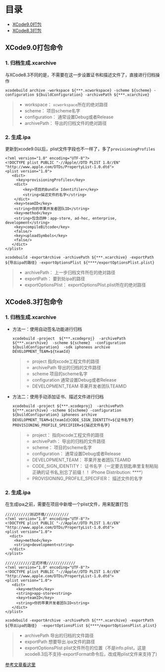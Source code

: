 # 目录
- [XCode9.0打包](#XCode9.0打包命令)
- [XCode8.3打包](#XCode8.3打包命令)

## XCode9.0打包命令
### 1. 归档生成.xcarchive

与XCode8.3不同的是，不需要在这一步设置证书和描述文件了，直接进行归档操作

```
xcodebuild archive -workspace ${***.xcworkspace} -scheme ${scheme} -configuration ${buildConfiguration} -archivePath ${***.xcarchive}
```

> - workspace： `xcworkspace`所在的绝对路径
> - scheme： 项目scheme名字
> - configuration： 通常设置Debug或者Release
> - archivePath： 导出的归档文件的绝对路径


### 2. 生成.ipa

更新到xcode9.0以后，plist文件字段也不一样了，多了`provisioningProfiles`

```  
<?xml version="1.0" encoding="UTF-8"?> 
<!DOCTYPE plist PUBLIC "-//Apple//DTD PLIST 1.0//EN" "http://www.apple.com/DTDs/PropertyList-1.0.dtd">
<plist version="1.0">
   <dict>
     <key>provisioningProfiles</key>
	<dict>
		<key>项目的Bundle Identifiler</key>
		<string>描述文件的名字</string>
	</dict>
	<key>teamID</key>
	<string>你的苹果开发者团队ID</string>
	<key>method</key>
	<string>包含四种：app-store, ad-hoc, enterprise, development</string>
	<key>compileBitcode</key>
	<false/>
	<key>uploadSymbols</key>
	<false/>
   </dict>
</plist> 
```  

```
xcodebuild -exportArchive -archivePath ${***.xcarchive} -exportPath ${导出ipa的路径} -exportOptionsPlist ${****/exportOptionsPlist.plist}
```

> - archivePath： 上一步归档文件所在的绝对路径
> - exportPath： 要到处ipa的路径
> - exportOptionsPlist： exportOptionsPlist.plist所在的绝对路径


## XCode8.3打包命令
### 1. 归档生成.xcarchive
- 方法一：使用自动签名功能进行归档 
	```
	xcodebuild -project  ${***.xcodeproj}  -archivePath  ${***.xcarchive}  -scheme ${scheme}  -configuration  ${buildConfiguration}  -sdk iphoneos archive DEVELOPMENT_TEAM=${teamId}
	```
	
	> - project   指向xcode工程文件的路径
	> - archivePath  导出的归档的文件路径
	> - scheme  项目的scheme名字
	> - configuration  通常设置Debug或者Release
	> - DEVELOPMENT_TEAM  苹果开发者团队TEAMID



- 方法二：使用手动添加证书、描述文件进行归档
	```
	xcodebuild -project ${***.xcodeproj}  -archivePath  ${***.xcarchive} -scheme ${scheme} -configuration ${buildConfiguration} iphoneos archive DEVELOPMENT_TEAM=${teamId}CODE_SIGN_IDENTITY=${证书名字} PROVISIONING_PROFILE_SPECIFIER=${描述文件名字}
	```
	> - project： 指向xcode工程文件的路径
	> - archivePath： 导出的归档的文件路径
	> - scheme： 项目的scheme名字
	> - configuration： 通常设置Debug或者Release
	> - DEVELOPMENT_TEAM： 苹果开发者团队TEAMID
	> - CODE_SIGN_IDENTITY： 证书名字（一定要去钥匙串里复制粘贴正确的证书名,别忘了前缀！！ iPhone Distribution: ****）
	> - PROVISIONING_PROFILE_SPECIFIER： 描述文件的名字




### 2. 生成.ipa
在生成ipa之前，需要在项目中新增一个plist文件，用来配置打包

```
///////////测试环境///////////
<?xml version="1.0" encoding="UTF-8"?> 
<!DOCTYPE plist PUBLIC "-//Apple//DTD PLIST 1.0//EN" "http://www.apple.com/DTDs/PropertyList-1.0.dtd">
<plist version="1.0">
  <dict>
    <key>method</key>
    <string>development<string>
  </dict>
</plist>

////////////正式环境/////////////
<?xml version="1.0" encoding="UTF-8"?> 
<!DOCTYPE plist PUBLIC "-//Apple//DTD PLIST 1.0//EN" "http://www.apple.com/DTDs/PropertyList-1.0.dtd">
<plist version="1.0">
   <dict>
     <key>method</key>
     <string>app-store<string>
     <key>teamID</key>
     <string>你的苹果开发者团队ID<string>
   </dict>
</plist> 
```

```
xcodebuild -exportArchive -archivePath ${***.xcarchive} -exportPath ${导出ipa的路径}  -exportOptionsPlist ${****/exportOptionsPlist.plist}
```

> - archivePath  导出的归档的文件路径
> - exportPath  想要导出.ipa文件的路径
> - exportOptionsPlist  plist文件所在的位置（不是info.plist，这是xcode8.3后不支持-exportFormat命令后，改成用plist文件来支持了)

  
[参考文章看这里](http://123.57.28.121/index.php/2016/10/28/code-sign-in-xcode8/)
